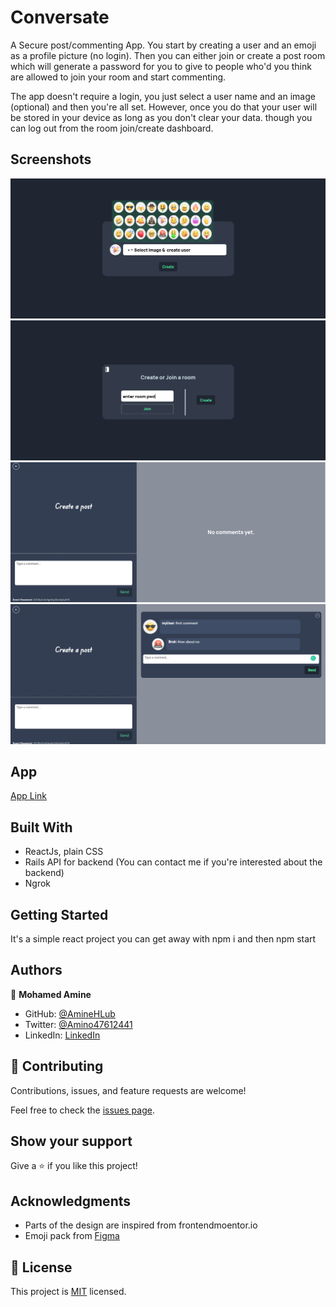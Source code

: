 # Conversate

A Secure post/commenting App. You start by creating a user and an emoji as a profile picture (no login). Then you can either join or create a post room which will generate a password for you to give to people who'd you think are allowed to join your room and start commenting.

The app doesn't require a login, you just select a user name and an image (optional) and then you're all set. However, once you do that your user will be stored in your device as long as you don't clear your data. though you can log out from the room join/create dashboard.

## Screenshots

![screenshot](./1.png)
![screenshot](./2.png)
![screenshot](./3.png)
![screenshot](./4.png)

## App

[App Link](https://conversateapp.netlify.app/)

## Built With

- ReactJs, plain CSS
- Rails API for backend (You can contact me if you're interested about the backend)
- Ngrok

## Getting Started

It's a simple react project you can get away with npm i and then npm start

## Authors

👤 **Mohamed Amine**

- GitHub: [@AmineHLub](https://github.com/AmineHLub)
- Twitter: [@Amino47612441](https://twitter.com/Amino47612441)
- LinkedIn: [LinkedIn](https://www.linkedin.com/in/mohamed-amine-hajltaief-b18863163/)


## 🤝 Contributing

Contributions, issues, and feature requests are welcome!

Feel free to check the [issues page](../../issues/).

## Show your support

Give a ⭐️ if you like this project!

## Acknowledgments

- Parts of the design are inspired from frontendmoentor.io
- Emoji pack from [Figma](https://www.figma.com/file/M3DEYkGY4YgMI7J4wHVpOh/3MOJI---3D-Illustrations-Pack-(Community)-(Community)?node-id=14%3A23)

## 📝 License

This project is [MIT](./MIT.md) licensed.

